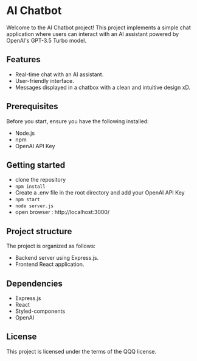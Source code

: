 # AI Chatbot

Welcome to the AI Chatbot project! This project implements a simple chat application where users can interact with an AI assistant powered by OpenAI's GPT-3.5 Turbo model.

## Features

- Real-time chat with an AI assistant.
- User-friendly interface.
- Messages displayed in a chatbox with a clean and intuitive design xD.

## Prerequisites

Before you start, ensure you have the following installed:

- Node.js
- npm
- OpenAI API Key

## Getting started

- clone the repository
- `npm install`
- Create a .env file in the root directory and add your OpenAI API Key
- `npm start`
- `node server.js`
- open browser : http://localhost:3000/

## Project structure

The project is organized as follows:

- Backend server using Express.js.
- Frontend React application.

## Dependencies

- Express.js
- React
- Styled-components
- OpenAI

## License

This project is licensed under the terms of the QQQ license.
